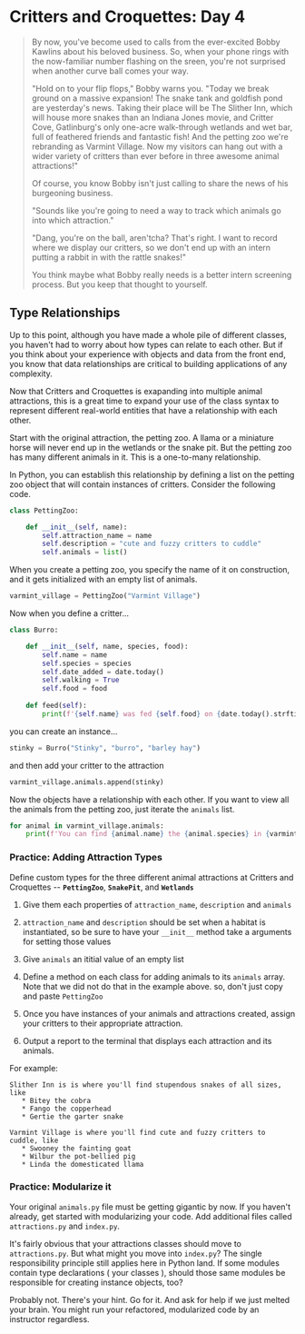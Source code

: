 # Critters and Croquettes: Day 4

>By now, you've become used to calls from the ever-excited Bobby Kawlins about his beloved business. So, when your phone rings with the now-familiar number flashing on the sreen, you're not surprised when another curve ball comes your way.
>
>"Hold on to your flip flops," Bobby warns you. "Today we break ground on a massive expansion! The snake tank and goldfish pond are yesterday's news. Taking their place will be The Slither Inn, which will house more snakes than an Indiana Jones movie, and Critter Cove, Gatlinburg's only one-acre walk-through wetlands and wet bar, full of feathered friends and fantastic fish! And the petting zoo we're rebranding as Varmint Village. Now my visitors can hang out with a wider variety of critters than ever before in three awesome animal attractions!"
>
>Of course, you know Bobby isn't just calling to share the news of his burgeoning business.
>
>"Sounds like you're going to need a way to track which animals go into which attraction."
>
>"Dang, you're on the ball, aren'tcha? That's right. I want to record where we display our critters, so we don't end up with an intern putting a rabbit in with the rattle snakes!"
>
>You think maybe what Bobby really needs is a better intern screening process. But you keep that thought to yourself.

## Type Relationships

Up to this point, although you have made a whole pile of different classes, you haven't had to worry about how types can relate to each other. But if you think about your experience with objects and data from the front end, you know that data relationships are critical to building applications of any complexity.

Now that Critters and Croquettes is exapanding into multiple animal attractions, this is a great time to expand your use of the class syntax to represent different real-world entities that have a relationship with each other.  

Start with the original attraction, the petting zoo. A llama or a miniature horse will never end up in the wetlands or the snake pit. But the petting zoo has many different animals in it. This is a one-to-many relationship. 

In Python, you can establish this relationship by defining a list on the petting zoo object that will contain instances of critters. Consider the following code.

```py
class PettingZoo:

    def __init__(self, name):
        self.attraction_name = name
        self.description = "cute and fuzzy critters to cuddle"
        self.animals = list()
```

When you create a petting zoo, you specify the name of it on construction, and it gets initialized with an empty list of animals.

```py
varmint_village = PettingZoo("Varmint Village")
```

Now when you define a critter...

```py
class Burro:

    def __init__(self, name, species, food):
        self.name = name
        self.species = species
        self.date_added = date.today()
        self.walking = True
        self.food = food
    
    def feed(self):
        print(f'{self.name} was fed {self.food} on {date.today().strftime("%m/%d/%Y")}')
```

you can create an instance...

```py
stinky = Burro("Stinky", "burro", "barley hay")
```

and then add your critter to the attraction

```py
varmint_village.animals.append(stinky)
```

Now the objects have a relationship with each other. If you want to view all the animals from the petting zoo, just iterate the `animals` list.

```py
for animal in varmint_village.animals:
    print(f'You can find {animal.name} the {animal.species} in {varmint_village.attraction_name}')
```

### Practice: Adding Attraction Types
Define custom types for the three different animal attractions at Critters and Croquettes --  **`PettingZoo`**, **`SnakePit`**, and **`Wetlands`**

1. Give them each properties of `attraction_name`, `description` and `animals`
1. `attraction_name` and `description` should be set when a habitat is instantiated, so be sure to have your `__init__` method take a arguments for setting those values
1. Give `animals` an ititial value of an empty list
1. Define a method on each class for adding animals to its `animals` array. Note that we did not do that in the example above. so, don't just copy and paste `PettingZoo`
1. Once you have instances of your animals and attractions created, assign your critters to their appropriate attraction.

1. Output a report to the terminal that displays each attraction and its animals.

For example:

```
Slither Inn is is where you'll find stupendous snakes of all sizes, like
   * Bitey the cobra
   * Fango the copperhead
   * Gertie the garter snake

Varmint Village is where you'll find cute and fuzzy critters to cuddle, like
   * Swooney the fainting goat
   * Wilbur the pot-bellied pig
   * Linda the domesticated llama
```

### Practice: Modularize it
Your original `animals.py` file must be getting gigantic by now. If you haven't already, get started with modularizing your code. Add additional files called `attractions.py` and `index.py`. 

It's fairly obvious that your attractions classes should move to `attractions.py`. But what might you move into `index.py`? The single responsibility principle still applies here in Python land. If some modules contain type declarations ( your classes ), should those same modules be responsible for creating instance objects, too? 

Probably not. There's your hint. Go for it. And ask for help if we just melted your brain. You might run your refactored, modularized code by an instructor regardless.
